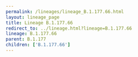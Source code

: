 ```yaml
---
permalink: /lineages/lineage_B.1.177.66.html
layout: lineage_page
title: Lineage B.1.177.66
redirect_to: ../lineage.html?lineage=B.1.177.66
lineage: B.1.177.66
parent: B.1.177
children: ['B.1.177.66']
---
```

